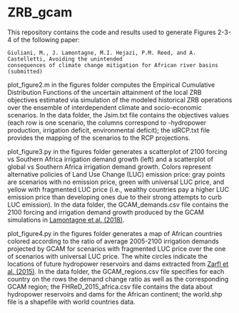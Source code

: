 # ZRB_gcam

This repository contains the code and results used to generate Figures 2-3-4 of the following paper:
```
Giuliani, M., J. Lamontagne, M.I. Hejazi, P.M. Reed, and A. Castelletti, Avoiding the unintended 
consequences of climate change mitigation for African river basins (submitted)
```

plot_figure2.m in the figures folder computes the Empirical Cumulative Distribution Functions of the uncertain attainment of the local ZRB objectives estimated via simulation of the modeled historical ZRB operations over the ensemble of interdependent climate and socio-economic scenarios. In the data folder, the Jsim.txt file contains the objectives values (each row is one scenario, the columns correspond to -hydropower production, irrigation deficit, environmental deficit); the idRCP.txt file provides the mapping of the scenarios to the RCP projections.

plot_figure3.py in the figures folder generates a scatterplot of 2100 forcing vs Southern Africa irrigation demand growth (left) and a scatterplot of global vs Southern Africa irrigation demand growth. Colors represent alternative policies of Land Use Change (LUC) emission price: gray points are scenarios with no emission price, green with universal LUC price, and yellow with fragmented LUC price (i.e., wealthy countries pay a higher LUC emission price than developing ones due to their strong attempts to curb LUC emission). In the data folder, the GCAM_demands.csv file contains the 2100 forcing and irrigation demand growth produced by the GCAM simulations in [Lamontagne et al. (2018)](https://agupubs.onlinelibrary.wiley.com/doi/full/10.1002/2017EF000701).

plot_figure4.py in the figures folder generates a map of African countries colored according to the ratio of average 2005-2100 irrigation demands projected by GCAM for scenarios with fragmented LUC price over the one of scenarios with universal LUC price. The white circles indicate the locations of future hydropower reservoirs and dams extracted from [Zarfl et al. (2015)](http://globaldamwatch.org/fhred/). In the data folder, the GCAM_regions.csv file specifies for each country on the rows the demand change ratio as well as the corresponding GCAM region; the FHReD_2015_africa.csv file contains the data about hydropower reservoirs and dams for the African continent; the world.shp file is a shapefile with world countries data.
